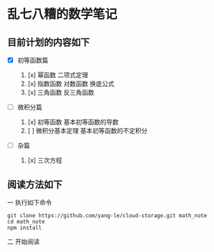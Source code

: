 乱七八糟的数学笔记
================

目前计划的内容如下
----------------

- [x] 初等函数篇
  1. [x] 幂函数 二项式定理
  2. [x] 指数函数 对数函数 换底公式
  3. [x] 三角函数 反三角函数

- [ ] 微积分篇
  1. [x] 初等函数 基本初等函数的导数
  2. [ ] 微积分基本定理 基本初等函数的不定积分

- [ ] 杂篇
  1. [x] 三次方程

阅读方法如下
----------

一 执行如下命令

    git clone https://github.com/yang-le/cloud-storage.git math_note
    cd math_note
    npm install

二 开始阅读
